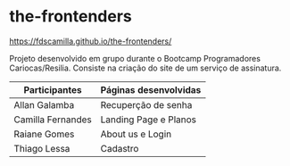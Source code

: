 # the-frontenders
https://fdscamilla.github.io/the-frontenders/

Projeto desenvolvido em grupo durante o Bootcamp Programadores Cariocas/Resilia.
Consiste na criação do site de um serviço de assinatura.

| Participantes | Páginas desenvolvidas|
| ------------- | -------------------- |
| Allan Galamba | Recuperção de senha |
| Camilla Fernandes | Landing Page e Planos|
| Raiane Gomes | About us e Login |
| Thiago Lessa | Cadastro |
